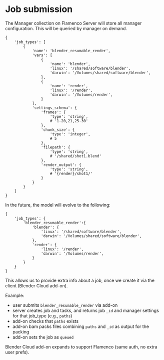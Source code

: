 
# Job submission

The Manager collection on Flamenco Server will store all manager configuration. This will be queried by manager on demand.

```
{
	'job_types': [
		{
			'name': 'blender_resumable_render',
			'vars': [
				{
					'name': 'blender',
					'linux': '/shared/software/blender',
					'darwin': '/Volumes/shared/software/blender',
				},
				{
					'name': 'render',
					'linux': '/render',
					'darwin': '/Volumes/render',
				}
			],
			'settings_schema': {
				'frames': {
					'type': 'string',
					# '1-20,21,25-30'
				},
				'chunk_size': {
					'type': 'integer',
					# 5
				},
				'filepath': {
					'type': 'string',
					# '/shared/shot1.blend'
				},
				'render_output': {
					'type': 'string',
					# '{render}/shot1/'
				}
			}
		}
	]
}
```

In the future, the model will evolve to the following:

```
{
	'job_types': {
		'blender_resumable_render':{
			'blender': {
				'linux': '/shared/software/blender',
				'darwin': '/Volumes/shared/software/blender',
			},
			'render': {
				'linux': '/render',
				'darwin': '/Volumes/render',
			}
		}
	}
}
```


This allows us to provide extra info about a job, once we create it via the client (Blender Cloud add-on).

Example:

- user submits `blender_resumable_render` via add-on
- server creates job and tasks, and returns job `_id` and manager settings for that job_type (e.g., `paths`)
- add-on checks that `paths` exists
- add-on bam packs files combining `paths` and `_id` as output for the packing
- add-on sets the job as `queued`
 

Blender Cloud add-on expands to support Flamenco (same auth, no extra user prefs).